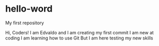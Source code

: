# hello-word
My first repository

Hi, Coders!
I am Edvaldo and I am creating my first commit
I am new at coding
I am learning how to use Git
But I am here testing my new skills

